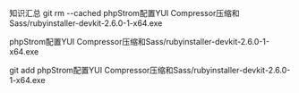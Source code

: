 知识汇总
git rm --cached phpStrom配置YUI Compressor压缩和Sass/rubyinstaller-devkit-2.6.0-1-x64.exe

 phpStrom配置YUI Compressor压缩和Sass/rubyinstaller-devkit-2.6.0-1-x64.exe



git add phpStrom配置YUI Compressor压缩和Sass/rubyinstaller-devkit-2.6.0-1-x64.exe
